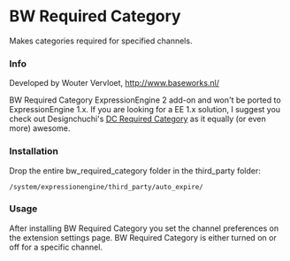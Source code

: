 # BW Required Category

Makes categories required for specified channels.

### Info

Developed by Wouter Vervloet, http://www.baseworks.nl/

BW Required Category ExpressionEngine 2 add-on and won't be ported to ExpressionEngine 1.x. If you are looking for a EE 1.x solution, I suggest you check out Designchuchi's [DC Required Category](http://devot-ee.com/add-ons/dc-required-category/) as it equally (or even more) awesome.

### Installation

Drop the entire bw_required_category folder in the third_party folder:

    /system/expressionengine/third_party/auto_expire/


### Usage

After installing BW Required Category you set the channel preferences on the extension settings page. BW Required Category is either turned on or off for a specific channel.